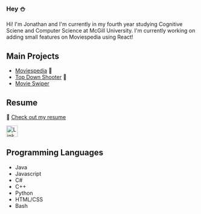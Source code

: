 ### Hey ⛄

Hi! I'm Jonathan and I'm currently in my fourth year studying Cognitive Sciene and Computer Science at McGill University.
I'm currently working on adding small features on Moviespedia using React!

## Main Projects
- [Moviespedia](https://github.com/Roujon2/Moviespedia) 🎥
- [Top Down Shooter](https://github.com/Roujon2/top-down-shooter) 🐒
- [Movie Swiper](https://github.com/Roujon2/MovieSwiper-Unfinished-)

## Resume
📄 [Check out my resume](https://docs.google.com/document/d/1z-fTp5lkkOUkqHiCi2NJIUs6EbwNGlP6u05a6sVXyhY/edit?usp=sharing)

<a href="https://www.linkedin.com/in/jonathan-roulet-744998261/">
  <img src="https://github.com/gauravghongde/social-icons/blob/master/PNG/Color/LinkedIN.png" alt="LinkedIn" width="30">
</a>

## Programming Languages
- Java
- Javascript
- C#
- C++
- Python
- HTML/CSS
- Bash



